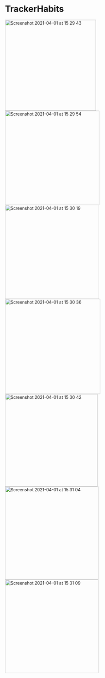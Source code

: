 # TrackerHabits
<img width="299" alt="Screenshot 2021-04-01 at 15 29 43" src="https://user-images.githubusercontent.com/38477356/113294237-698b8880-92ff-11eb-8d35-72beebf93f8e.png">
<img width="310" alt="Screenshot 2021-04-01 at 15 29 54" src="https://user-images.githubusercontent.com/38477356/113294247-6bede280-92ff-11eb-8ce8-66c76e233c45.png">
<img width="309" alt="Screenshot 2021-04-01 at 15 30 19" src="https://user-images.githubusercontent.com/38477356/113294253-6e503c80-92ff-11eb-97bb-8aaf51000399.png">
<img width="313" alt="Screenshot 2021-04-01 at 15 30 36" src="https://user-images.githubusercontent.com/38477356/113294259-701a0000-92ff-11eb-850d-45f9c759664f.png">
<img width="304" alt="Screenshot 2021-04-01 at 15 30 42" src="https://user-images.githubusercontent.com/38477356/113294269-7314f080-92ff-11eb-8fb0-fb04289a4c4b.png">
<img width="307" alt="Screenshot 2021-04-01 at 15 31 04" src="https://user-images.githubusercontent.com/38477356/113294277-74deb400-92ff-11eb-923b-5ffd0daed52c.png">
<img width="307" alt="Screenshot 2021-04-01 at 15 31 09" src="https://user-images.githubusercontent.com/38477356/113294290-790ad180-92ff-11eb-8b97-49110ad51504.png">
